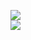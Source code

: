 [![](https://img.shields.io/badge/Made%20With-Github%20Spray-lightgrey.svg?style=for-the-badge&logo=github)](https://github.com/Annihil/github-spray#2152)  
[![](https://i.imgur.com/2DrTn0Z.gif)](https://github.com/Annihil/github-spray)